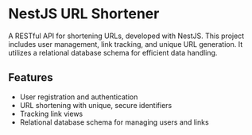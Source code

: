 # NestJS URL Shortener

A RESTful API for shortening URLs, developed with NestJS. This project includes user management, link tracking, and unique URL generation. It utilizes a relational database schema for efficient data handling.

## Features
- User registration and authentication
- URL shortening with unique, secure identifiers
- Tracking link views
- Relational database schema for managing users and links
